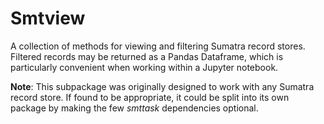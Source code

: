# Smtview

A collection of methods for viewing and filtering Sumatra record stores. Filtered records may be returned as a Pandas Dataframe, which is particularly convenient when working within a Jupyter notebook.

**Note**: This subpackage was originally designed to work with any Sumatra record store. If found to be appropriate, it could be split into its own package by making the few *smttask* dependencies optional.

